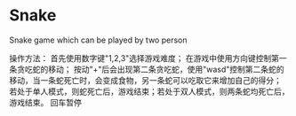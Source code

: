 # Snake
Snake game which can be played by two person

操作方法：
首先使用数字键"1,2,3"选择游戏难度；
在游戏中使用方向键控制第一条贪吃蛇的移动；
按动"+"后会出现第二条贪吃蛇，使用"wasd"控制第二条蛇的移动，当一条蛇死亡时，会变成食物，另一条蛇可以吃取它来增加自己的得分；
若处于单人模式，则蛇死亡后，游戏结束；若处于双人模式，则两条蛇均死亡后，游戏结束。
回车暂停